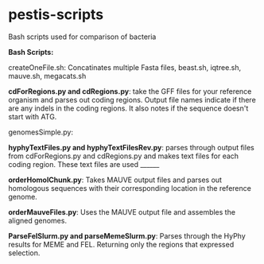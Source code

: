 # pestis-scripts
Bash scripts used for comparison of bacteria

**Bash Scripts:**

createOneFile.sh: Concatinates multiple Fasta files, beast.sh, iqtree.sh, mauve.sh, megacats.sh

**cdForRegions.py and cdRegions.py**: take the GFF files for your reference organism and parses out coding regions. Output file names indicate if there are any indels in the coding regions. It also notes if the sequence doesn't start with ATG.

genomesSimple.py: 

**hyphyTextFiles.py and hyphyTextFilesRev.py**: parses through output files from cdForRegions.py and cdRegions.py and makes text files for each coding region. These text files are used ______

**orderHomolChunk.py**: Takes MAUVE output files and parses out homologous sequences with their corresponding location in the reference genome. 

**orderMauveFiles.py**: Uses the MAUVE output file and assembles the aligned genomes. 

**ParseFelSlurm.py and parseMemeSlurm.py**: Parses through the HyPhy results for MEME and FEL. Returning only the regions that expressed selection. 
